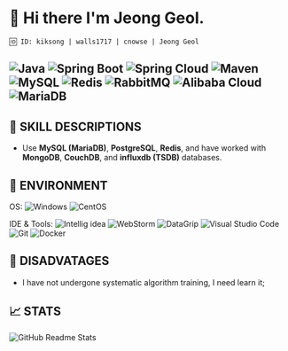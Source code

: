 # 👋 Hi there I'm Jeong Geol.

```
🆔 ID: kiksong | walls1717 | cnowse | Jeong Geol
```

![Java](https://img.shields.io/badge/-Java-F80000?logo=oracle&logoColor=white)
![Spring Boot](https://img.shields.io/badge/-Spring_Boot-6DB33F?logo=springboot&logoColor=white)
![Spring Cloud](https://img.shields.io/badge/-Spring_Cloud-6DB33F?logo=spring&logoColor=white)
![Maven](https://img.shields.io/badge/-Maven-C71A36?logo=apachemaven&logoColor=white)
![MySQL](https://img.shields.io/badge/-MySQL-4479A1?logo=mysql&logoColor=white)
![Redis](https://img.shields.io/badge/-Redis-DC382D?logo=redis&logoColor=white)
![RabbitMQ](https://img.shields.io/badge/-RabbitMQ-FF6600?logo=rabbitmq&logoColor=white)
![Alibaba Cloud](https://img.shields.io/badge/-Alibaba_Cloud-FF6A00?logo=alibabacloud&logoColor=white)
![MariaDB](https://img.shields.io/badge/-MariaDB-007096?logo=mariadb&logoColor=white)
---

## 💪 SKILL DESCRIPTIONS
- Use **MySQL (MariaDB)**, **PostgreSQL**, **Redis**, and have worked with **MongoDB**, **CouchDB**, and **influxdb (TSDB)** databases.

## 🔧 ENVIRONMENT
OS:
![Windows](https://img.shields.io/badge/-Windows-0078D6?logo=windows&logoColor=white)
![CentOS](https://img.shields.io/badge/-CentOS-purple?logo=centos&logoColor=white)

IDE & Tools:
![Intellig idea](https://img.shields.io/badge/-Intellig_idea-000000?logo=intellijidea&logoColor=white)
![WebStorm](https://img.shields.io/badge/-WebStorm-000000?logo=webstorm&logoColor=white)
![DataGrip](https://img.shields.io/badge/-DataGrip-000000?logo=datagrip&logoColor=white)
![Visual Studio Code](https://img.shields.io/badge/-Visual_Studio_Code-007ACC?logo=visual-studio-code&logoColor=white)
![Git](https://img.shields.io/badge/-Git-F05032?logo=git&logoColor=white)
![Docker](https://img.shields.io/badge/-Docker-2496ed?logo=Docker&logoColor=white)

## 🌱 DISADVATAGES
- I have not undergone systematic algorithm training, I need learn it;

## 📈 STATS
![GitHub Readme Stats][ReadmeStats-Image]

[ReadmeStats-Image]: https://github-readme-stats.vercel.app/api?username=cnowse&show_icons=true&bg_color=ffffff "GitHub Readme Stats"

<!--
**kiksong/kiksong** is a ✨ _special_ ✨ repository because its `README.md` (this file) appears on your GitHub profile.

Here are some ideas to get you started:

- 🔭 I’m currently working on ...
- 🌱 I’m currently learning ...
- 👯 I’m looking to collaborate on ...
- 🤔 I’m looking for help with ...
- 💬 Ask me about ...
- 📫 How to reach me: ...
- 😄 Pronouns: ...
- ⚡ Fun fact: ...
-->
